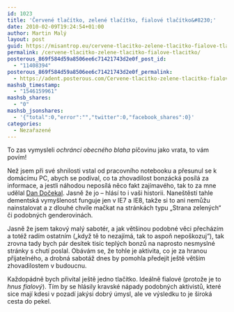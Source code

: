 ```yaml
---
id: 1023
title: 'Červené tlačítko, zelené tlačítko, fialové tlačítko&#8230;'
date: 2010-02-09T19:24:54+01:00
author: Martin Malý
layout: post
guid: https://misantrop.eu/cervene-tlacitko-zelene-tlacitko-fialove-tlacitko/
permalink: /cervene-tlacitko-zelene-tlacitko-fialove-tlacitko/
posterous_869f584d59a8506ee6c71421743d2e0f_post_id:
  - "11408394"
posterous_869f584d59a8506ee6c71421743d2e0f_permalink:
  - https://adent.posterous.com/Cervene-tlacitko-zelene-tlacitko-fialove-tlac
mashsb_timestamp:
  - "1546159961"
mashsb_shares:
  - "0"
mashsb_jsonshares:
  - '{"total":0,"error":"","twitter":0,"facebook_shares":0}'
categories:
  - Nezařazené
---
```

To zas vymysleli _ochr&aacute;nci obecn&eacute;ho blaha_ p&iacute;čovinu jako vrata, to v&aacute;m pov&iacute;m!

Než jsem při sv&eacute; shnilosti vstal od pracovn&iacute;ho notebooku a přesunul se k dom&aacute;c&iacute;mu PC, abych se pod&iacute;val, co ta zhovadilost bonz&aacute;ck&aacute; pos&iacute;l&aacute; za informace, a jestli n&aacute;hodou nepos&iacute;l&aacute; něco fakt zaj&iacute;mav&eacute;ho, tak to za mne udělal [Dan Dočekal](https://www.pooh.cz/pooh/a.asp?a=2015928). Jasně že jo &#8211; hl&aacute;s&iacute; to i va&scaron;i historii. Nane&scaron;těst&iacute; tahle dementsk&aacute; vymy&scaron;lenost funguje jen v IE7 a IE8, takže si to ani nemůžu nainstalovat a z dlouh&eacute; chv&iacute;le mačkat na str&aacute;nk&aacute;ch typu &#8222;Strana zelen&yacute;ch&#8220; či podobn&yacute;ch genderovin&aacute;ch.

Jasně že jsem takov&yacute; mal&yacute; sabot&eacute;r, a jak vět&scaron;inou podobn&eacute; věci přech&aacute;z&iacute;m a tot&eacute;ž rad&iacute;m ostatn&iacute;m (&#8222;když tě to nezaj&iacute;m&aacute;, tak to aspoň nepo&scaron;kozuj&#8220;), tak zrovna tady bych p&aacute;r des&iacute;tek tis&iacute;c tepl&yacute;ch bonzů na naprosto nesmysln&eacute; str&aacute;nky s chut&iacute; poslal. Ob&aacute;v&aacute;m se, že tohle je aktivita, co je za hranou přijateln&eacute;ho, a drobn&aacute; sabot&aacute;ž dnes by pomohla předej&iacute;t je&scaron;tě vět&scaron;&iacute;m zhovadilostem v budoucnu.

Každop&aacute;dně bych přiv&iacute;tal je&scaron;tě jedno tlač&iacute;tko. Ide&aacute;lně fialov&eacute; (protože je to _hnus fialov&yacute;_). T&iacute;m by se hl&aacute;sily kravsk&eacute; n&aacute;pady podobn&yacute;ch aktivistů, kter&eacute; sice maj&iacute; kdesi v pozad&iacute; jak&yacute;si dobr&yacute; &uacute;mysl, ale ve v&yacute;sledku to je &scaron;irok&aacute; cesta do pekel.